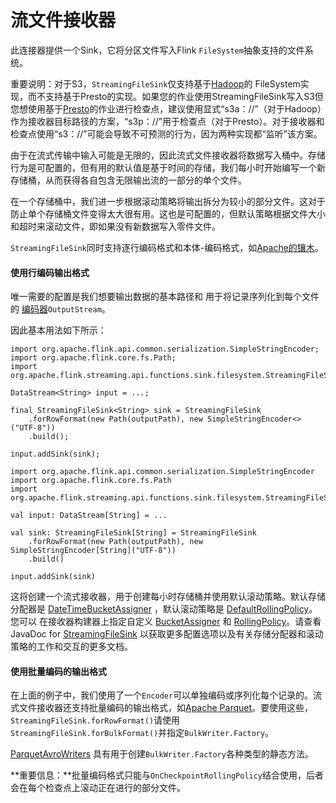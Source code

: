 

# 流文件接收器

此连接器提供一个Sink，它将分区文件写入Flink `FileSystem`抽象支持的文件系统。

重要说明：对于S3，`StreamingFileSink`仅支持基于[Hadoop](https://hadoop.apache.org/)的 FileSystem实现，而不支持基于Presto的实现。如果您的作业使用StreamingFileSink写入S3但您想使用基于[Presto](https://prestodb.github.io/)的作业进行检查点，建议使用显式“s3a：//”（对于Hadoop）作为接收器目标路径的方案，“s3p：//”用于检查点（对于Presto）。对于接收器和检查点使用“s3：//”可能会导致不可预测的行为，因为两种实现都“监听”该方案。

由于在流式传输中输入可能是无限的，因此流式文件接收器将数据写入桶中。存储行为是可配置的，但有用的默认值是基于时间的存储，我们每小时开始编写一个新存储桶，从而获得各自包含无限输出流的一部分的单个文件。

在一个存储桶中，我们进一步根据滚动策略将输出拆分为较小的部分文件。这对于防止单个存储桶文件变得太大很有用。这也是可配置的，但默认策略根据文件大小和超时来滚动文件，即如果没有新数据写入零件文件。

`StreamingFileSink`同时支持逐行编码格式和本体-编码格式，如[Apache的镶木](http://parquet.apache.org)。

#### 使用行编码输出格式

唯一需要的配置是我们想要输出数据的基本路径和 用于将记录序列化到每个文件的 [编码器](https://flink.sojb.cn/api/java/org/apache/flink/api/common/serialization/Encoder.html)`OutputStream`。

因此基本用法如下所示：


```
import org.apache.flink.api.common.serialization.SimpleStringEncoder;
import org.apache.flink.core.fs.Path;
import org.apache.flink.streaming.api.functions.sink.filesystem.StreamingFileSink;

DataStream<String> input = ...;

final StreamingFileSink<String> sink = StreamingFileSink
	.forRowFormat(new Path(outputPath), new SimpleStringEncoder<>("UTF-8"))
	.build();

input.addSink(sink);
```





```
import org.apache.flink.api.common.serialization.SimpleStringEncoder
import org.apache.flink.core.fs.Path
import org.apache.flink.streaming.api.functions.sink.filesystem.StreamingFileSink

val input: DataStream[String] = ...

val sink: StreamingFileSink[String] = StreamingFileSink
    .forRowFormat(new Path(outputPath), new SimpleStringEncoder[String]("UTF-8"))
    .build()

input.addSink(sink)
```



这将创建一个流式接收器，用于创建每小时存储桶并使用默认滚动策略。默认存储分配器是 [DateTimeBucketAssigner](https://flink.sojb.cn/api/java/org/apache/flink/streaming/api/functions/sink/filesystem/bucketassigners/DateTimeBucketAssigner.html) ，默认滚动策略是 [DefaultRollingPolicy](https://flink.sojb.cn/api/java/org/apache/flink/streaming/api/functions/sink/filesystem/rollingpolicies/DefaultRollingPolicy.html)。您可以 在接收器构建器上指定自定义 [BucketAssigner](https://flink.sojb.cn/api/java/org/apache/flink/streaming/api/functions/sink/filesystem/BucketAssigner.html) 和 [RollingPolicy](https://flink.sojb.cn/api/java/org/apache/flink/streaming/api/functions/sink/filesystem/RollingPolicy.html)。请查看JavaDoc for [StreamingFileSink](https://flink.sojb.cn/api/java/org/apache/flink/streaming/api/functions/sink/filesystem/StreamingFileSink.html) 以获取更多配置选项以及有关存储分配器和滚动策略的工作和交互的更多文档。

#### 使用批量编码的输出格式

在上面的例子中，我们使用了一个`Encoder`可以单独编码或序列化每个记录的。流式文件接收器还支持批量编码的输出格式，如[Apache Parquet](http://parquet.apache.org)。要使用这些，`StreamingFileSink.forRowFormat()`请使用 `StreamingFileSink.forBulkFormat()`并指定`BulkWriter.Factory`。

[ParquetAvroWriters](https://flink.sojb.cn/api/java/org/apache/flink/formats/parquet/avro/ParquetAvroWriters.html) 具有用于创建`BulkWriter.Factory`各种类型的静态方法。

**重要信息：**批量编码格式只能与`OnCheckpointRollingPolicy`结合使用，后者会在每个检查点上滚动正在进行的部分文件。